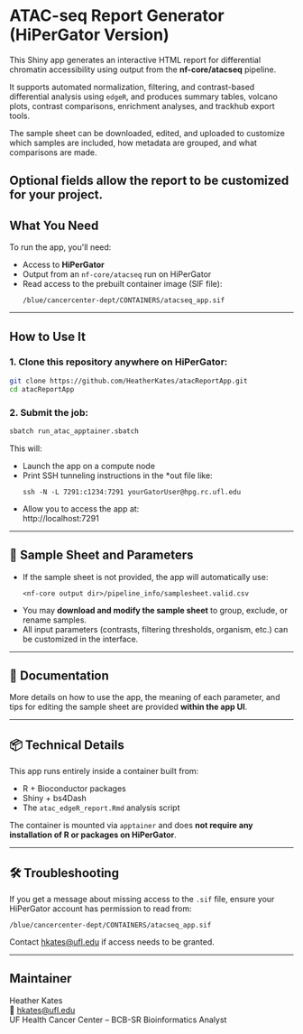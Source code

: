 # ATAC-seq Report Generator (HiPerGator Version)

This Shiny app generates an interactive HTML report for differential chromatin accessibility using output from the **nf-core/atacseq** pipeline.

It supports automated normalization, filtering, and contrast-based differential analysis using `edgeR`, and produces summary tables, volcano plots, contrast comparisons, enrichment analyses, and trackhub export tools. 

The sample sheet can be downloaded, edited, and uploaded to customize which samples are included, how metadata are grouped, and what comparisons are made. 

Optional fields allow the report to be customized for your project.
---

## What You Need

To run the app, you'll need:

- Access to **HiPerGator**
- Output from an `nf-core/atacseq` run on HiPerGator
- Read access to the prebuilt container image (SIF file):  
  ```
  /blue/cancercenter-dept/CONTAINERS/atacseq_app.sif
  ```

---

## How to Use It

### 1. Clone this repository anywhere on HiPerGator:
```bash
git clone https://github.com/HeatherKates/atacReportApp.git
cd atacReportApp
```

### 2. Submit the job:
```bash
sbatch run_atac_apptainer.sbatch
```

This will:

- Launch the app on a compute node
- Print SSH tunneling instructions in the *out file like:
  ```
  ssh -N -L 7291:c1234:7291 yourGatorUser@hpg.rc.ufl.edu
  ```
- Allow you to access the app at:  
  http://localhost:7291

---

## 📝 Sample Sheet and Parameters

- If the sample sheet is not provided, the app will automatically use:
  ```
  <nf-core output dir>/pipeline_info/samplesheet.valid.csv
  ```
- You may **download and modify the sample sheet** to group, exclude, or rename samples.
- All input parameters (contrasts, filtering thresholds, organism, etc.) can be customized in the interface.

---

## 📖 Documentation

More details on how to use the app, the meaning of each parameter, and tips for editing the sample sheet are provided **within the app UI**.

---

## 📦 Technical Details

This app runs entirely inside a container built from:
- R + Bioconductor packages
- Shiny + bs4Dash
- The `atac_edgeR_report.Rmd` analysis script

The container is mounted via `apptainer` and does **not require any installation of R or packages on HiPerGator**.

---

## 🛠 Troubleshooting

If you get a message about missing access to the `.sif` file, ensure your HiPerGator account has permission to read from:

```
/blue/cancercenter-dept/CONTAINERS/atacseq_app.sif
```

Contact hkates@ufl.edu if access needs to be granted.

---

## Maintainer

Heather Kates  
📧 hkates@ufl.edu  
UF Health Cancer Center – BCB-SR Bioinformatics Analyst

